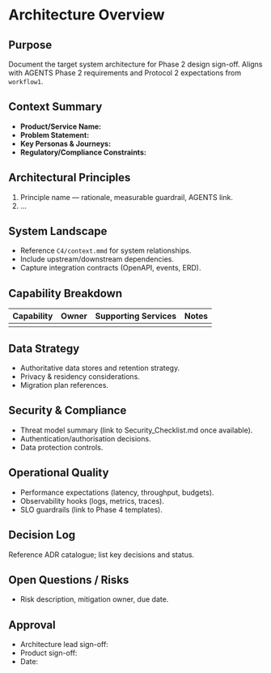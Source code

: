 # Architecture Overview

## Purpose
Document the target system architecture for Phase 2 design sign-off. Aligns with AGENTS Phase 2 requirements and Protocol 2 expectations from `workflow1`.

## Context Summary
- **Product/Service Name:**
- **Problem Statement:**
- **Key Personas & Journeys:**
- **Regulatory/Compliance Constraints:**

## Architectural Principles
1. Principle name — rationale, measurable guardrail, AGENTS link.
2. ...

## System Landscape
- Reference `C4/context.mmd` for system relationships.
- Include upstream/downstream dependencies.
- Capture integration contracts (OpenAPI, events, ERD).

## Capability Breakdown
| Capability | Owner | Supporting Services | Notes |
| --- | --- | --- | --- |
| | | | |

## Data Strategy
- Authoritative data stores and retention strategy.
- Privacy & residency considerations.
- Migration plan references.

## Security & Compliance
- Threat model summary (link to Security_Checklist.md once available).
- Authentication/authorisation decisions.
- Data protection controls.

## Operational Quality
- Performance expectations (latency, throughput, budgets).
- Observability hooks (logs, metrics, traces).
- SLO guardrails (link to Phase 4 templates).

## Decision Log
Reference ADR catalogue; list key decisions and status.

## Open Questions / Risks
- Risk description, mitigation owner, due date.

## Approval
- Architecture lead sign-off:
- Product sign-off:
- Date:
